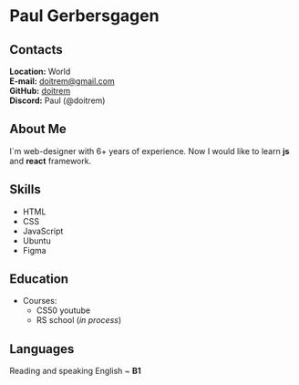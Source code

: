 # Paul Gerbersgagen

## Contacts
**Location:** World  
**E-mail:** doitrem@gmail.com  
**GitHub:** [doitrem](https://github.com/doitrem)  
**Discord:** Paul (@doitrem)


## About Me  
I`m web-designer with 6+ years of experience. Now I would like to learn __js__ and __react__ framework.

## Skills 
* HTML
* CSS
* JavaScript
* Ubuntu
* Figma

## Education
* Courses:
    + CS50 youtube
    + RS school (_in process_)

## Languages
Reading and speaking English ~ __B1__ 